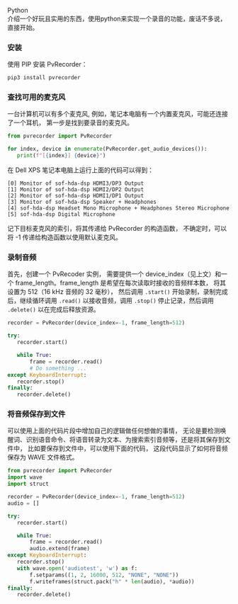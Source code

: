 Python<br />介绍一个好玩且实用的东西，使用python来实现一个录音的功能，废话不多说，直接开始。
<a name="EsDZS"></a>
### 安装
使用 PIP 安装 PvRecorder：
```bash
pip3 install pvrecorder
```
<a name="kv3nL"></a>
### 查找可用的麦克风
一台计算机可以有多个麦克风, 例如，笔记本电脑有一个内置麦克风，可能还连接了一个耳机， 第一步是找到要录音的麦克风。
```python
from pvrecorder import PvRecorder

for index, device in enumerate(PvRecorder.get_audio_devices()):
   print(f"[{index}] {device}")
```
在 Dell XPS 笔记本电脑上运行上面的代码可以得到：
```
[0] Monitor of sof-hda-dsp HDMI3/DP3 Output
[1] Monitor of sof-hda-dsp HDMI2/DP2 Output
[2] Monitor of sof-hda-dsp HDMI1/DP1 Output
[3] Monitor of sof-hda-dsp Speaker + Headphones
[4] sof-hda-dsp Headset Mono Microphone + Headphones Stereo Microphone
[5] sof-hda-dsp Digital Microphone
```
记下目标麦克风的索引，将其传递给 PvRecorder 的构造函数， 不确定时，可以将 -1 传递给构造函数以使用默认麦克风。
<a name="BHgMM"></a>
### 录制音频
首先，创建一个 PvRecoder 实例， 需要提供一个 device_index（见上文）和一个 frame_length。frame_length 是希望在每次读取时接收的音频样本数， 将其设置为 512（16 kHz 音频的 32 毫秒）， 然后调用 `.start()` 开始录制，录制完成后，继续循环调用 `.read()` 以接收音频，调用 `.stop()` 停止记录，然后调用 `.delete()` 以在完成后释放资源。
```python
recorder = PvRecorder(device_index=-1, frame_length=512)

try:
   recorder.start()

   while True:
       frame = recorder.read()
       # Do something ...
except KeyboardInterrupt:
   recorder.stop()
finally:
   recorder.delete()
```
<a name="lJecs"></a>
### 将音频保存到文件
可以使用上面的代码片段中增加自己的逻辑做任何想做的事情， 无论是要检测唤醒词、识别语音命令、将语音转录为文本、为搜索索引音频等，还是将其保存到文件中， 比如要保存到文件中，可以使用下面的代码， 这段代码显示了如何将音频保存为 WAVE 文件格式。
```python
from pvrecorder import PvRecorder
import wave
import struct

recorder = PvRecorder(device_index=-1, frame_length=512)
audio = []

try:
   recorder.start()

   while True:
       frame = recorder.read()
       audio.extend(frame)
except KeyboardInterrupt:
   recorder.stop()
   with wave.open('audiotest', 'w') as f:
       f.setparams((1, 2, 16000, 512, "NONE", "NONE"))
       f.writeframes(struct.pack("h" * len(audio), *audio))
finally:
   recorder.delete()
```
